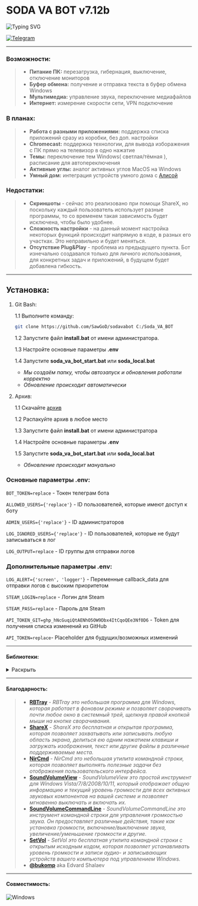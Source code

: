 # SODA VA BOT v7.12b
<!-- 2023      Март, апрель, май, июнь, июль, август, сентябрь -->
![Typing SVG](https://readme-typing-svg.herokuapp.com?font=Montserrat&weight=500&size=25&duration=2800&pause=800&color=DC143C&vCenter=true&width=500&height=30&lines=S+U+T+I+V+I+S+M+Project.;.)

[![Telegram](https://img.shields.io/badge/SawGoD-2CA5E0?style=for-the-badge&logo=telegram&logoColor=white)](https://t.me/SawGoD)

---

### Возможности:
> - **Питание ПК:** перезагрузка, гибернация, выключение, отключение мониторов
> - **Буфер обмена:** получение и отправка текста в буфер обмена Windows
> - **Мультимедиа:** управление звука, переключение медиафайлов
> - **Интернет:** измерение скорости сети, VPN подключение

### В планах:
> - **Работа с разными приложениями:** поддержка списка приложений сразу из коробки, без доп. настройки
> - **Chromecast:** поддержка технологии, для вывода изборажения с ПК прямо на телевизор в одно нажатие
> - **Темы:** переключение тем Windows( светлая/тёмная ), расписание для автопереключения
> - **Активные углы:** аналог активных углов MacOS на Windows
> - **Умный дом:** интеграция устройств умного дома с [Алисой](https://yandex.ru/alice/smart-home)

### Недостатки:
> - **Скриншоты** - сейчас это реализовано при помощи ShareX, но поскольку каждый пользователь использует разные программы, то со временем такая зависимость будет исключена, чтобы было удобнее.
> - **Сложность настройки** - на данный момент настройка некоторых функций происходит напрямую в коде, в разных его участках. Это неправильно и будет меняться.
> - **Отсутствие Plug&Play** - проблема из предыдущего пункта. Бот изнечально создавался только для личного использования, для конкретных задач и приложений, в будущем будет добавлена гибкость.

---

## Установка: 
1. Git Bash:

    1.1 Выполните команду: 
    
    ```bash
    git clone https://github.com/SawGoD/sodavabot C:/Soda_VA_BOT
    ```
    1.2 Запустите файл **install.bat** от имени администратора. 

    1.3 Настройте основные параметры **.env**    
    
    1.4 Запустите **soda_va_bot_start.bat** или **soda_local.bat**
    - _Мы создаём папку, чтобы автозапуск и обновления работали корректно_
    - _Обновление происходит автоматически_

2. Архив: 

    1.1 Скачайте [архив](https://github.com/SawGoD/sodavabot/archive/refs/heads/main.zip)
    
    1.2 Распакуйте архив в любое место

    1.3 Запустите файл **install.bat** от имени администратора

    1.4 Настройте основные параметры **.env**
    
    1.5 Запустите **soda_va_bot_start.bat** или **soda_local.bat**    
    - _Обновление происходит мануально_


### Основные параметры .env:

`BOT_TOKEN=replace` - Токен телеграм бота

`ALLOWED_USERS={'replace'}` - ID пользователей, которые имеют доступ к боту

`ADMIN_USERS={'replace'}` - ID администраторов

`LOG_IGNORED_USERS={'replace'}` - ID пользователей, которые не будут записываться в лог

`LOG_OUTPUT=replace` - ID группы для отправки логов

### Дополнительные параметры .env:

`LOG_ALERT={'screen', 'logger'}` - Переменные callback_data для отправки логов с высоким приоритетом

`STEAM_LOGIN=replace` - Логин для Steam

`STEAM_PASS=replace` - Пароль для Steam

`API_TOKEN_GIT=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` - Token для получения списка изменений из GitHub 

`API_TOKEN=replace`- Placeholder для будущих/возможных изменений

---

<!-- #### Список основных callback_data:
<details>
    <summary>Раскрыть</summary>

|Название|Описание|
|--------|--------|
|`logger`|Отвечает за включение или отключение логов|
|`sounds`|Отвечает за включение или отключение звуков|
|`hints`|Отвечает за включение или отключение подсказок|
|`screen`|Отвечает за открытие меню скриншотов|
|`scrn_full`|Делает скриншот всех доступных экранов|
|`scrn_mon`|Делает скриншот активного экрана|
|`scrn_app`|Делает скриншот активного приложения|
</details> -->

#### Библиотеки:
<details>
    <summary>Раскрыть</summary>

|Название|Описание|
|--------|--------|
|telegram-bot|Это библиотека для создания ботов в Telegram. Она предоставляет функциональность для работы с API Telegram, обработки входящих сообщений и отправки сообщений от бота.|
|telegram|Это библиотека для работы с Telegram API. Она предоставляет набор методов для отправки сообщений, создания групп и каналов, управления пользователями и других операций.|
|telegram.ext|Это расширение библиотеки telegram, которое предоставляет дополнительные функции и возможности для создания ботов в Telegram. Оно включает в себя поддержку обработки команд, клавиатур, инлайн-кнопок и других функций.|
|pyautogui|Это библиотека для автоматизации действий на компьютере. Она позволяет программно управлять мышью и клавиатурой, осуществлять снимки экрана, взаимодействовать с окнами и элементами интерфейса других приложений и многое другое.|
|pyperclip|Это библиотека для работы с буфером обмена. Она позволяет копировать и вставлять текст из буфера обмена, а также работать с изображениями и файлами.|
|dotenv|Это библиотека для загрузки переменных окружения из файла .env. Она позволяет хранить конфиденциальную информацию, такую как токены и ключи доступа, в файле .env, который не попадает в систему контроля версий.|
|pyglet|Это библиотека для создания графических и звуковых приложений. Она предоставляет возможности для отображения графики, воспроизведения звука и видео, обработки пользовательского ввода и других функций.|
</details>

---

#### Благодарность:
> - [**RBTray**](https://rbtray.sourceforge.net) - _RBTray это небольшая программа для Windows, которая работает в фоновом режиме и позволяет сворачивать почти любое окно в системный трей, щелкнув правой кнопкой мыши на кнопке сворачивания._
> - [**ShareX**](https://getsharex.com) - _ShareX это бесплатная и открытая программа, которая позволяет захватывать или записывать любую область экрана, делиться ею одним нажатием клавиши и загружать изображения, текст или другие файлы в различные поддерживаемые места._
> - [**NirCmd**](https://www.nirsoft.net/utils/nircmd.html) - _NirCmd это небольшая утилита командной строки, которая позволяет выполнять полезные задачи без отображения пользовательского интерфейса._
> - [**SoundVolumeView**](https://www.nirsoft.net/utils/sound_volume_view.html) - _SoundVolumeView это простой инструмент для Windows Vista/7/8/2008/10/11, который отображает общую информацию и текущий уровень громкости для всех активных звуковых компонентов на вашей системе и позволяет мгновенно выключать и включать их._
> - [**SoundVolumeCommandLine**](https://www.nirsoft.net/utils/sound_volume_command_line.html) - _SoundVolumeCommandLine это инструмент командной строки для управления громкостью звука. Он предоставляет различные действия, такие как установка громкости, включение/выключение звука, увеличение/уменьшение громкости и другие._
> - [**SetVol**](https://www.rlatour.com/setvol/) - _SetVol это бесплатная утилита командной строки с открытым исходным кодом, которая позволяет устанавливать уровень громкости и записи аудио- и записывающих устройств вашего компьютера под управлением Windows._
> - [**@bukomp**](https://github.com/bukomp) aka Edvard Shalaev

---

#### Совместимость:
![Windows](https://img.shields.io/badge/Windows%2010/11-%230079d5.svg?style=for-the-badge&logo=Windows%2011&logoColor=white)